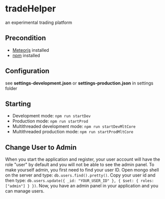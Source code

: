 # tradeHelper
an experimental trading platform


## Precondition
* [Meteorjs](https://www.meteor.com) installed
* [npm](https://www.npmjs.com) installed


## Configuration
see **settings-development.json** or  **settings-production.json** in settings folder

## Starting
* Development mode: `npm run startDev`
* Production mode: `npm run startProd`
* Multithreaded development mode: `npm run startDevMltCore`
* Multithreaded production mode: `npm run startProdMltCore`

## Change User to Admin
When you start the application and register, your user account will have the role "user" by default and you will not be able to see the admin panel. To make yourself admin, you first need to find your user ID. Open mongo shell on the server and type: `db.users.find().pretty()`. Copy your user id and then type: `db.users.update({ _id: "YOUR_USER_ID" }, { $set: { roles: ["admin"] } })`. Now, you have an admin panel in your application and you can manage users.
